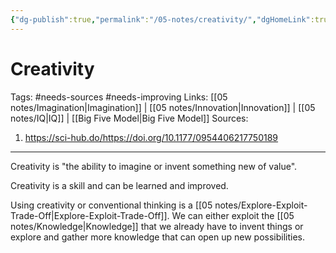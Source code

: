 ```yaml
---
{"dg-publish":true,"permalink":"/05-notes/creativity/","dgHomeLink":true,"dgPassFrontmatter":false}
---
```



# Creativity
Tags: #needs-sources #needs-improving 
Links: [[05 notes/Imagination|Imagination]] | [[05 notes/Innovation|Innovation]] | [[05 notes/IQ|IQ]] | [[Big Five Model|Big Five Model]]
Sources: 
1. https://sci-hub.do/https://doi.org/10.1177/0954406217750189

---
Creativity is "the ability to imagine or invent something new of value".

Creativity is a skill and can be learned and improved.

Using creativity or conventional thinking is a [[05 notes/Explore-Exploit-Trade-Off|Explore-Exploit-Trade-Off]]. We can either exploit the [[05 notes/Knowledge|Knowledge]] that we already have to invent things or explore and gather more knowledge that can open up new possibilities.
